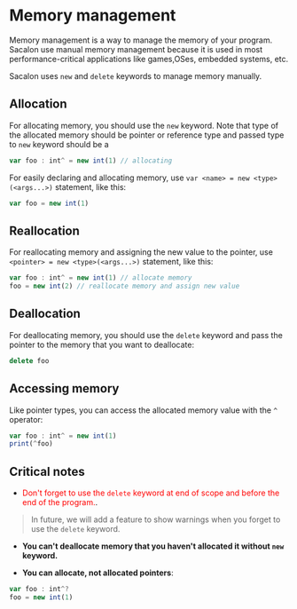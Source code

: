 # Memory management
Memory management is a way to manage the memory of your program. Sacalon use manual memory management because it is used in most performance-critical applications like games,OSes, embedded systems, etc.

Sacalon uses `new` and `delete` keywords to manage memory manually.

## Allocation
For allocating memory, you should use the `new` keyword. Note that type of the allocated memory should be pointer or reference type and passed type to `new` keyword should be a 
```typescript
var foo : int^ = new int(1) // allocating
```

For easily declaring and allocating memory, use `var <name> = new <type>(<args...>)` statement, like this:
```typescript
var foo = new int(1)
```

## Reallocation
For reallocating memory and assigning the new value to the pointer, use `<pointer> = new <type>(<args...>)` statement, like this:
```typescript
var foo : int^ = new int(1) // allocate memory
foo = new int(2) // reallocate memory and assign new value
```

## Deallocation
For deallocating memory, you should use the `delete` keyword and pass the pointer to the memory that you want to deallocate:
```typescript
delete foo
```

## Accessing memory
Like pointer types, you can access the allocated memory value with the `^` operator:
```typescript
var foo : int^ = new int(1)
print(^foo)
```

## Critical notes
- <span style="color:red">Don't forget to use the `delete` keyword at end of scope and before the end of the program.</span>.
> In future, we will add a feature to show warnings when you forget to use the `delete` keyword.

- **You can't deallocate memory that you haven't allocated it without `new` keyword.**

- **You can allocate, not allocated pointers**:
```typescript
var foo : int^?
foo = new int(1)
```